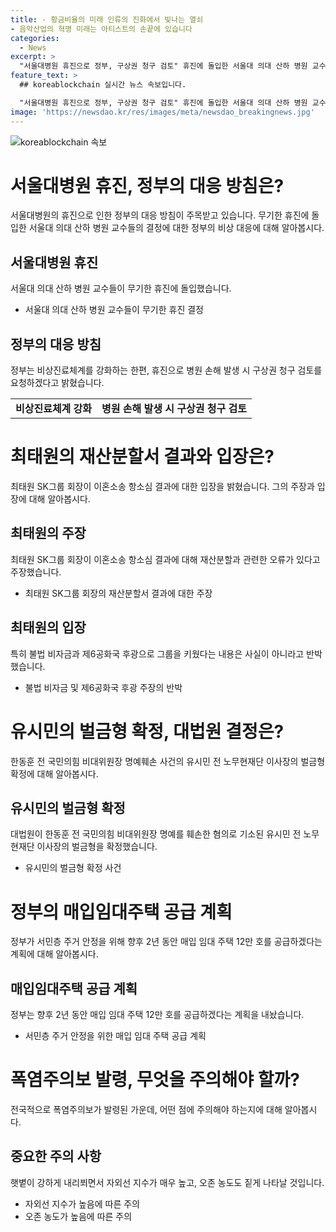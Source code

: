 ```yaml
---
title: - 황금비율의 미래 인류의 진화에서 빛나는 열쇠
- 음악산업의 혁명 미래는 아티스트의 손끝에 있습니다
categories:
  - News
excerpt: >
  "서울대병원 휴진으로 정부, 구상권 청구 검토" 휴진에 돌입한 서울대 의대 산하 병원 교수들에 대한 정부의 대응 방침과 관련해 비상진료체계 강화 및 구상권 청구 검토를 요청했다. 최태원 SK그룹 회장이 이혼소송 항소심 결과에 대해 재산분할과 관련한 오류를 주장하며 상고 결의를 밝혔고, 한동훈 명예훼손 혐의로 유시민 전 노무현재단 이사장의 벌금형이 확정되었다. 또한, 정부가 실수요자 선호를 반영하여 내년까지 매입 임대 주택 12만 호를 공급하고, 경기·영남·전남 지역에 폭염주의보가 발령된 가운데 자외선과 오존도 주의가 요구된다.
feature_text: >
  ## koreablockchain 실시간 뉴스 속보입니다.

  "서울대병원 휴진으로 정부, 구상권 청구 검토" 휴진에 돌입한 서울대 의대 산하 병원 교수들에 대한 정부의 대응 방침과 관련해 비상진료체계 강화 및 구상권 청구 검토를 요청했다. 최태원 SK그룹 회장이 이혼소송 항소심 결과에 대해 재산분할과 관련한 오류를 주장하며 상고 결의를 밝혔고, 한동훈 명예훼손 혐의로 유시민 전 노무현재단 이사장의 벌금형이 확정되었다. 또한, 정부가 실수요자 선호를 반영하여 내년까지 매입 임대 주택 12만 호를 공급하고, 경기·영남·전남 지역에 폭염주의보가 발령된 가운데 자외선과 오존도 주의가 요구된다.
image: 'https://newsdao.kr/res/images/meta/newsdao_breakingnews.jpg'
---
```


<p><img src="https://newsdao.kr/res/images/meta/newsdao_breakingnews.jpg" alt="koreablockchain 속보" /></p>

<h1>서울대병원 휴진, 정부의 대응 방침은?</h1>

<p data-ke-size="size16">서울대병원의 휴진으로 인한 정부의 대응 방침이 주목받고 있습니다. 무기한 휴진에 돌입한 서울대 의대 산하 병원 교수들의 결정에 대한 정부의 비상 대응에 대해 알아봅시다.</p>

<h2>서울대병원 휴진</h2>

<p data-ke-size="size16">서울대 의대 산하 병원 교수들이 무기한 휴진에 돌입했습니다.</p>

<ul>
  <li>서울대 의대 산하 병원 교수들이 무기한 휴진 결정</li>
</ul>

<h2>정부의 대응 방침</h2>

<p data-ke-size="size16">정부는 비상진료체계를 강화하는 한편, 휴진으로 병원 손해 발생 시 구상권 청구 검토를 요청하겠다고 밝혔습니다.</p>

<table>
  <tr>
    <td style="text-align: center; height: 17px;"><b>비상진료체계 강화</b></td>
    <td style="text-align: center; height: 17px;"><b>병원 손해 발생 시 구상권 청구 검토</b></td>
  </tr>
</table>

<h1>최태원의 재산분할서 결과와 입장은?</h1>

<p data-ke-size="size16">최태원 SK그룹 회장이 이혼소송 항소심 결과에 대한 입장을 밝혔습니다. 그의 주장과 입장에 대해 알아봅시다.</p>

<h2>최태원의 주장</h2>

<p data-ke-size="size16">최태원 SK그룹 회장이 이혼소송 항소심 결과에 대해 재산분할과 관련한 오류가 있다고 주장했습니다.</p>

<ul>
  <li>최태원 SK그룹 회장의 재산분할서 결과에 대한 주장</li>
</ul>

<h2>최태원의 입장</h2>

<p data-ke-size="size16">특히 불법 비자금과 제6공화국 후광으로 그룹을 키웠다는 내용은 사실이 아니라고 반박했습니다.</p>

<ul>
  <li>불법 비자금 및 제6공화국 후광 주장의 반박</li>
</ul>

<h1>유시민의 벌금형 확정, 대법원 결정은?</h1>

<p data-ke-size="size16">한동훈 전 국민의힘 비대위원장 명예훼손 사건의 유시민 전 노무현재단 이사장의 벌금형 확정에 대해 알아봅시다.</p>

<h2>유시민의 벌금형 확정</h2>

<p data-ke-size="size16">대법원이 한동훈 전 국민의힘 비대위원장 명예를 훼손한 혐의로 기소된 유시민 전 노무현재단 이사장의 벌금형을 확정했습니다.</p>

<ul>
  <li>유시민의 벌금형 확정 사건</li>
</ul>

<h1>정부의 매입임대주택 공급 계획</h1>

<p data-ke-size="size16">정부가 서민층 주거 안정을 위해 향후 2년 동안 매입 임대 주택 12만 호를 공급하겠다는 계획에 대해 알아봅시다.</p>

<h2>매입임대주택 공급 계획</h2>

<p data-ke-size="size16">정부는 향후 2년 동안 매입 임대 주택 12만 호를 공급하겠다는 계획을 내놨습니다.</p>

<ul>
  <li>서민층 주거 안정을 위한 매입 임대 주택 공급 계획</li>
</ul>

<h1>폭염주의보 발령, 무엇을 주의해야 할까?</h1>

<p data-ke-size="size16">전국적으로 폭염주의보가 발령된 가운데, 어떤 점에 주의해야 하는지에 대해 알아봅시다.</p>

<h2>중요한 주의 사항</h2>

<p data-ke-size="size16">햇볕이 강하게 내리쬐면서 자외선 지수가 매우 높고, 오존 농도도 짙게 나타날 것입니다.</p>

<ul>
  <li>자외선 지수가 높음에 따른 주의</li>
  <li>오존 농도가 높음에 따른 주의</li>
</ul>

<p data-ke-size="size16">&nbsp;</p>

